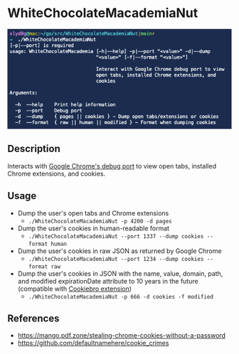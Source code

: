 # WhiteChocolateMacademiaNut

![WhiteChocolateMacademiaNut](./example.png)

## Description
Interacts with [Google Chrome's debug port](https://blog.chromium.org/2011/05/remote-debugging-with-chrome-developer.html) to view open tabs, installed Chrome extensions, and cookies.

## Usage
- Dump the user's open tabs and Chrome extensions
    - ```./WhiteChocolateMacademiaNut -p 4200 -d pages```
- Dump the user's cookies in human-readable format
    - ```./WhiteChocolateMacademiaNut --port 1337 --dump cookies --format human```
- Dump the user's cookies in raw JSON as returned by Google Chrome
    - ```./WhiteChocolateMacademiaNut --port 1234 --dump cookies --format raw```
- Dump the user's cookies in JSON with the name, value, domain, path, and modified expirationDate attribute to 10 years in the future (compatible with [Cookiebro extension](https://nodetics.com/cookiebro/))
    - ```./WhiteChocolateMacademiaNut -p 666 -d cookies -f modified```

## References
- https://mango.pdf.zone/stealing-chrome-cookies-without-a-password
- https://github.com/defaultnamehere/cookie_crimes